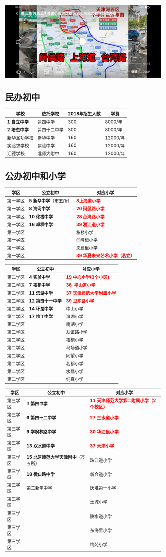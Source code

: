 

![](images/WechatIMG97.jpeg)

# 民办初中

| 学校           | 依托学校     | 2018年招生人数 | 学费     |
| -------------- | ------------ | -------------- | -------- |
| **1 自立中学** | 第四中学     | 300            | 8000/年  |
| **2 培杰中学** | 第四十二中学 | 300            | 8000/年  |
| 新华圣功学校   | 新华中学     | 160            | 12000/年 |
| 实验求学校     | 实验中学     | 160            | 12000/年 |
| 汇德学校       | 北师大附中   | 160            | 12000/年 |

# 公办初中和小学

| 学区     | 公立初中                 | 对应小学                                               |
| -------- | ------------------------ | ------------------------------------------------------ |
| 第一学区 | **5 新华中学**（市五所） | <font color=red>**8上海道小学**</font>                 |
| 第一学区 | **8 海河中学**           | <font color=red>**20 闽侯路小学**</font>               |
| 第一学区 | **10 佟楼中学**          | <font color=red> **28 台湾路小学**</font>              |
| 第一学区 | **16 卓群中学**          | <font color=red>**39 湘江道小学**</font>               |
| 第一学区 |                          | 栋楼小学                                               |
| 第一学区 |                          | 四号楼小学                                             |
| 第一学区 |                          | 恩德里小学                                             |
| 第一学区 |                          | <font color=red>**39 华夏未来艺术小学（私立）**</font> |

| 学区     | 公立初中            | 对应小学                                           |
| -------- | ------------------- | -------------------------------------------------- |
| 第二学区 | **4 实验中学**      | <font color=red>**19 中心小学(3个小区)**</font>    |
| 第二学区 | **7 梧桐中学**      | <font color=red>**36  平山道小学**</font>          |
| 第二学区 | **11 滨湖中学**     | <font color=red>**37 天津师范大学附属小学**</font> |
| 第二学区 | **12 第四十一中学** | <font color=red>**39 卫东路小学**</font>           |
| 第二学区 | **14 环湖中学**     | 中山小学                                           |
| 第二学区 | **17 梅江中学**     | 滨湖小学                                           |
| 第二学区 |                     | 南湖小学                                           |
| 第二学区 |                     | 友谊路小学                                         |
| 第二学区 |                     | 梧桐小学                                           |
| 第二学区 |                     | 马场道小学                                         |
| 第二学区 |                     | 同望小学                                           |
| 第二学区 |                     | 名都小学                                           |
| 第二学区 |                     | 水晶小学                                           |
| 第二学区 |                     | 纯真小学                                           |

| 学区     | 公立初中                              | 对应小学                                                     |
| -------- | ------------------------------------- | ------------------------------------------------------------ |
| 第三学区 | 3.**第四中学**                        | <font color=red>**11 天津师范大学第二附属小学（2个校区）**</font> |
| 第三学区 | **6 第四十二中学**                    | <font color=red>**27 三水道小学**</font>                     |
| 第三学区 | **9 学枫林路中学**                    | <font color=red>**30 华江里小学**</font>                     |
| 第三学区 | **13 双水道中学**                     | <font color=red>**37 天津小学**</font>                       |
| 第三学区 | **15 北京师范大学天津附中**（市五所） | 珠江道小学                                                   |
| 第三学区 | **18 微山路中学**                     | 新会道小学                                                   |
| 第三学区 | 第二新华中学                          | 灰堆第一小学                                                 |
| 第三学区 |                                       | 土城小学                                                     |
| 第三学区 |                                       | 陵水道小学                                                   |
| 第三学区 |                                       | 东海里小学                                                   |
| 第三学区 |                                       | 梅苑小学                                                     |

